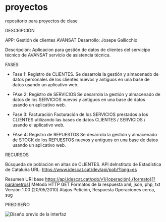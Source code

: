 # proyectos
repositorio para proyectos de clase

DESCRIPCIÓN

APP: Gestión de clientes AVANSAT
Desarrollo: Josepe Gallicchio

Descripción: Aplicacion para gestión de datos de clientes del servicipo técnico de AVANSAT servicio de asistencia técnica.

FASES

- Fase 1: Registro de CLIENTES.
Se desarrola la gestión y almacenado de datos personales de los clientes nuevos y antiguos en una base de datos usando un aplicativo web.

- FAse 2: Registro de SERVICIOS
Se desarrola la gestión y almacenado de datos de los SERVICIOS nuevos y antiguos en una base de datos usando un aplicativo web.

- Fase 3: Facturación
 Facturación de los SERVICIOS prestados a los CLIENTES utilizando las bases de datos CLIENTES / SERVICIOS / usando el aplicativo web.

 - FAse 4: Registro de REPUESTOS
Se desarrola la gestión y almacenado de STOCK de los REPUESTOS nuevos y antiguos en una base de datos usando un aplicativo web.


RECURSOS

Búsqueda de población en altas de CLIENTES. API deInstituto de Estadística de Cataluña URL: https://www.idescat.cat/dev/api/pob/?lang=es

Resumen
URI base	https://api.idescat.cat/pob/v1/{operación}.{formato}[?parámetros]
Método HTTP	GET
Formatos de la respuesta	xml, json, php, txt
Versión	1.00 (20/05/2010)
Atajos	Petición, Respuesta
Operaciones	cerca, sug


PREDISEÑO

![Diseño previo de la interfaz]("../Proyecto_Api_Avansat/FRONTEND/img/propuesta_disenio_proyecto_Avansat.png")